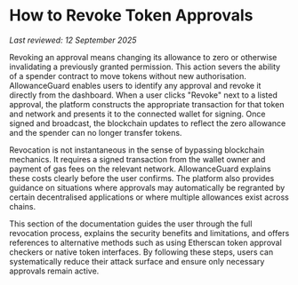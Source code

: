 # How to Revoke Token Approvals

*Last reviewed: 12 September 2025*

Revoking an approval means changing its allowance to zero or otherwise invalidating a previously granted permission. This action severs the ability of a spender contract to move tokens without new authorisation. AllowanceGuard enables users to identify any approval and revoke it directly from the dashboard. When a user clicks "Revoke" next to a listed approval, the platform constructs the appropriate transaction for that token and network and presents it to the connected wallet for signing. Once signed and broadcast, the blockchain updates to reflect the zero allowance and the spender can no longer transfer tokens.

Revocation is not instantaneous in the sense of bypassing blockchain mechanics. It requires a signed transaction from the wallet owner and payment of gas fees on the relevant network. AllowanceGuard explains these costs clearly before the user confirms. The platform also provides guidance on situations where approvals may automatically be regranted by certain decentralised applications or where multiple allowances exist across chains.

This section of the documentation guides the user through the full revocation process, explains the security benefits and limitations, and offers references to alternative methods such as using Etherscan token approval checkers or native token interfaces. By following these steps, users can systematically reduce their attack surface and ensure only necessary approvals remain active.
